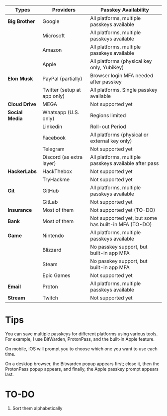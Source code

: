 
| Types         	| Providers                   | Passkey Availability                                  |
|-----------------|-----------------------------|-------------------------------------------------------|
| **Big Brother** | Google            					| All platforms, multiple passkeys available            |
|                 | Microsoft         					| All platforms, multiple passkeys available            |
|                 | Amazon            					| All platforms, multiple passkeys available            |
|        					| Apple     									| All platforms (physical key only, YubiKey)          	|
| **Elon Musk**   | PayPal (partially)					| Browser login MFA needed after passkey                |
|                 | Twitter (setup at app only)	| All platforms, Single passkey available 							|
| **Cloud Drive** | MEGA     							      | Not supported yet																			|
| **Social Media**| Whatsapp (U.S. only)				| Regions limited               												|
|                 | Linkedin 				   					| Roll-out Period                                       |
|                 | Facebook 				   					| All platforms (physical or external key only)         |
|                 | Telegram 				   					| Not supported yet                                     |
|                 | Discord (as extra layer)		| All platforms, multiple passkeys available after pass |
| **HackerLabs**  | HackThebox     							| Not supported yet																			|
| 							  | TryHackme     							| Not supported yet																			|
| **Git**      		| GitHub     									| All platforms, multiple passkeys available            |
| 			      		| GitLab     									| Not supported yet           													|
| **Insurance**   | Most of them   							| Not supported yet   (TO-DO)														|
| **Bank**        | Most of them  							| Not supported yet, but some has built-in MFA (TO-DO)  |
| **Game**        | Nintendo 										| All platforms, multiple passkeys available        		|
|                 | Blizzard 										| No passkey support, but built-in app MFA							|
|                 | Steam	  										| No passkey support, but built-in app MFA							|
|                 | Epic Games									| Not supported yet                                  		|
| **Email**       | Proton 											| All platforms, multiple passkeys available         		|
| **Stream**      | Twitch     									| Not supported yet                    									|

# Tips
You can save multiple passkeys for different platforms using various tools. For example, I use BitWarden, ProtonPass, and the built-in Apple feature. 

On mobile, iOS will prompt you to choose which one you want to use each time. 

On a desktop browser, the Bitwarden popup appears first; close it, then the ProtonPass popup appears, and finally, the Apple passkey prompt appears last.

# TO-DO
1. Sort them alphabetically

